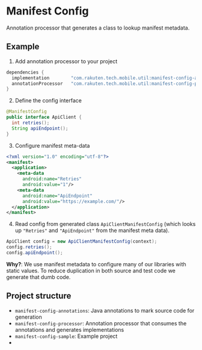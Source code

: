 # Manifest Config
Annotation processor that generates a class to lookup manifest metadata.

## Example
1. Add annotation processor to your project

```groovy
dependencies {
  implementation        "com.rakuten.tech.mobile.util:manifest-config-annotations:$version"
  annotationProcessor   "com.rakuten.tech.mobile.util:manifest-config-processor:$version"
}
```

2. Define the config interface

```java
@ManifestConfig
public interface ApiClient {
  int retries();
  String apiEndpoint();
}
```

3. Configure manifest meta-data

```xml
<?xml version="1.0" encoding="utf-8"?>
<manifest>
  <application>
    <meta-data
      android:name="Retries"
      android:value="1"/>
    <meta-data
      android:name="ApiEndpoint"
      android:value="https://example.com/"/>
  </application>
</manifest>
```

4. Read config from generated class `ApiClientManifestConfig` (which looks up `"Retries"` and `"ApiEndpoint"` from the manifest meta data).

```java
ApiClient config = new ApiClientManifestConfig(context);
config.retries();
config.apiEndpoint();
```

**Why?**: We use manifest metadata to configure many of our libraries with static values. To reduce duplication in both source and test code we generate that dumb code.

## Project structure
* `manifest-config-annotations`: Java annotations to mark source code for generation
* `manifest-config-processor`: Annotation processor that consumes the annotations and generates implementations
* `manifest-config-sample`: Example project
* 